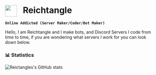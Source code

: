 
#  <img align="left" alt="" width="39px" style="padding-right:10px;" src="https://svgshare.com/i/1Aek.svg"/>&nbsp;Reichtangle


**`Online Addicted (Server Maker/Coder/Bot Maker)`**

Hello, I am Reichtangle and I make bots, and Discord Servers I code from time to time, if you are wondering what servers I work for you can look down below. 


### 📊 Statistics

![Reictangles's GitHub stats](https://github-readme-stats.vercel.app/api?username=Reictangle&show_icons=true&theme=gotham)



